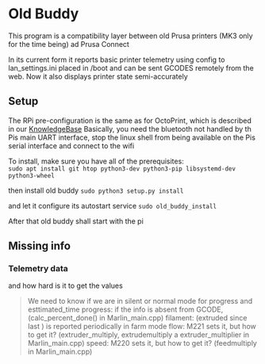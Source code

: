 # Old Buddy

This program is a compatibility layer between old Prusa printers (MK3 only for the time being) ad Prusa Connect

In its current form it reports basic printer telemetry using config to lan_settings.ini placed in /boot and
can be sent GCODES remotely from the web. Now it also displays printer state semi-accurately

## Setup
The RPi pre-configuration is the same as for OctoPrint, which is described in our
[KnowledgeBase](https://help.prusa3d.com/en/article/octoprint-building-an-image-for-raspberry-pi-zero-w_2182)
Basically, you need the bluetooth not handled by th Pis main UART interface, stop the linux shell from being
available on the Pis serial interface and connect to the wifi

To install, make sure you have all of the prerequisites:  
`sudo apt install git htop python3-dev python3-pip libsystemd-dev python3-wheel`

then install old buddy
`sudo python3 setup.py install`

and let it configure its autostart service
`sudo old_buddy_install`

After that old buddy shall start with the pi

## Missing info

### Telemetry data
and how hard is it to get the values

> We need to know if we are in silent or normal mode for progress and esttimated_time
> progress: if the info is absent from GCODE, (calc_percent_done() in Marlin_main.cpp)
> filament: (extruded since last ) is reported periodically in farm mode
> flow: M221 sets it, but how to get it? (extruder_multiply,  extrudemultiply a extruder_multiplier in Marlin_main.cpp)
> speed: M220 sets it, but how to get it? (feedmultiply in Marlin_main.cpp)
